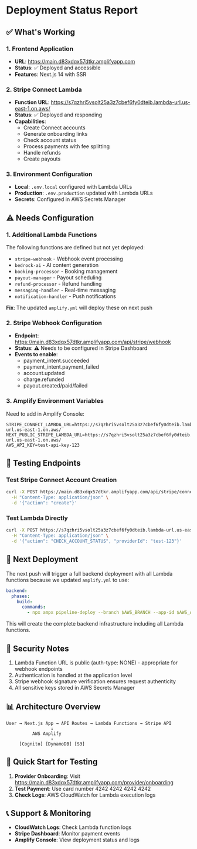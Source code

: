 # Deployment Status Report

## ✅ What's Working

### 1. Frontend Application
- **URL**: https://main.d83xdqx57dtkr.amplifyapp.com
- **Status**: ✅ Deployed and accessible
- **Features**: Next.js 14 with SSR

### 2. Stripe Connect Lambda
- **Function URL**: https://s7qzhri5vsolt25a3z7cbef6fy0dteib.lambda-url.us-east-1.on.aws/
- **Status**: ✅ Deployed and responding
- **Capabilities**:
  - Create Connect accounts
  - Generate onboarding links
  - Check account status
  - Process payments with fee splitting
  - Handle refunds
  - Create payouts

### 3. Environment Configuration
- **Local**: `.env.local` configured with Lambda URLs
- **Production**: `.env.production` updated with Lambda URLs
- **Secrets**: Configured in AWS Secrets Manager

## ⚠️ Needs Configuration

### 1. Additional Lambda Functions
The following functions are defined but not yet deployed:
- `stripe-webhook` - Webhook event processing
- `bedrock-ai` - AI content generation
- `booking-processor` - Booking management
- `payout-manager` - Payout scheduling
- `refund-processor` - Refund handling
- `messaging-handler` - Real-time messaging
- `notification-handler` - Push notifications

**Fix**: The updated `amplify.yml` will deploy these on next push

### 2. Stripe Webhook Configuration
- **Endpoint**: https://main.d83xdqx57dtkr.amplifyapp.com/api/stripe/webhook
- **Status**: ⚠️ Needs to be configured in Stripe Dashboard
- **Events to enable**:
  - payment_intent.succeeded
  - payment_intent.payment_failed
  - account.updated
  - charge.refunded
  - payout.created/paid/failed

### 3. Amplify Environment Variables
Need to add in Amplify Console:
```
STRIPE_CONNECT_LAMBDA_URL=https://s7qzhri5vsolt25a3z7cbef6fy0dteib.lambda-url.us-east-1.on.aws/
NEXT_PUBLIC_STRIPE_LAMBDA_URL=https://s7qzhri5vsolt25a3z7cbef6fy0dteib.lambda-url.us-east-1.on.aws/
AWS_API_KEY=test-api-key-123
```

## 🧪 Testing Endpoints

### Test Stripe Connect Account Creation
```bash
curl -X POST https://main.d83xdqx57dtkr.amplifyapp.com/api/stripe/connect-account \
  -H "Content-Type: application/json" \
  -d '{"action": "create"}'
```

### Test Lambda Directly
```bash
curl -X POST https://s7qzhri5vsolt25a3z7cbef6fy0dteib.lambda-url.us-east-1.on.aws/ \
  -H "Content-Type: application/json" \
  -d '{"action": "CHECK_ACCOUNT_STATUS", "providerId": "test-123"}'
```

## 📝 Next Deployment

The next push will trigger a full backend deployment with all Lambda functions because we updated `amplify.yml` to use:
```yaml
backend:
  phases:
    build:
      commands:
        - npx ampx pipeline-deploy --branch $AWS_BRANCH --app-id $AWS_APP_ID
```

This will create the complete backend infrastructure including all Lambda functions.

## 🔐 Security Notes

1. Lambda Function URL is public (auth-type: NONE) - appropriate for webhook endpoints
2. Authentication is handled at the application level
3. Stripe webhook signature verification ensures request authenticity
4. All sensitive keys stored in AWS Secrets Manager

## 📊 Architecture Overview

```
User → Next.js App → API Routes → Lambda Functions → Stripe API
                 ↓
          AWS Amplify
                 ↓
     [Cognito] [DynamoDB] [S3]
```

## 🚀 Quick Start for Testing

1. **Provider Onboarding**: Visit https://main.d83xdqx57dtkr.amplifyapp.com/provider/onboarding
2. **Test Payment**: Use card number 4242 4242 4242 4242
3. **Check Logs**: AWS CloudWatch for Lambda execution logs

## 📞 Support & Monitoring

- **CloudWatch Logs**: Check Lambda function logs
- **Stripe Dashboard**: Monitor payment events
- **Amplify Console**: View deployment status and logs